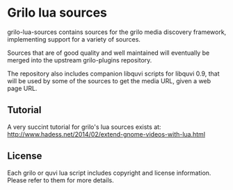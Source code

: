 Grilo lua sources
=================

grilo-lua-sources contains sources for the grilo media
discovery framework, implementing support for a variety
of sources.

Sources that are of good quality and well maintained will
eventually be merged into the upstream grilo-plugins
repository.

The repository also includes companion libquvi scripts for
libquvi 0.9, that will be used by some of the sources to
get the media URL, given a web page URL.

Tutorial
--------

A very succint tutorial for grilo's lua sources exists at:
http://www.hadess.net/2014/02/extend-gnome-videos-with-lua.html

License
-------

Each grilo or quvi lua script includes copyright and license
information. Please refer to them for more details.
